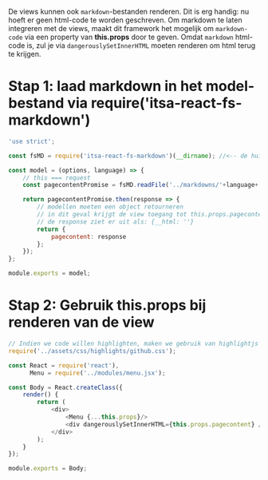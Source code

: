 De views kunnen ook `markdown`-bestanden renderen. Dit is erg handig: nu hoeft er geen html-code te worden geschreven. Om markdown te laten integreren met de views, maakt dit framework het mogelijk om `markdown-code` via een property van **this.props** door te geven. Omdat `markdown` html-code is, zul je via `dangerouslySetInnerHTML` moeten renderen om html terug te krijgen.



# Stap 1: laad markdown in het model-bestand via require('itsa-react-fs-markdown')

```js
'use strict';

const fsMD = require('itsa-react-fs-markdown')(__dirname); //<-- de huidige map moet worden doorgegeven als argument

const model = (options, language) => {
    // this === request
    const pagecontentPromise = fsMD.readFile('../markdowns/'+language+'/index.MD');

    return pagecontentPromise.then(response => {
        // modellen moeten een object retourneren
        // in dit geval krijgt de view toegang tot this.props.pagecontent
        // de response ziet er uit als: {__html: ''}
        return {
            pagecontent: response
        };
    });
};

module.exports = model;
```

# Stap 2: Gebruik this.props bij renderen van de view

```js
// Indien we code willen highlighten, maken we gebruik van highlightjs
require('../assets/css/highlights/github.css');

const React = require('react'),
      Menu = require('../modules/menu.jsx');

const Body = React.createClass({
    render() {
        return (
            <div>
                <Menu {...this.props}/>
                <div dangerouslySetInnerHTML={this.props.pagecontent} />
            </div>
        );
    }
});

module.exports = Body;
```